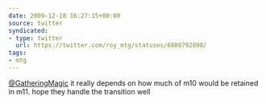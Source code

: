 ```yaml
---
date: 2009-12-18 16:27:15+00:00
source: twitter
syndicated:
- type: twitter
  url: https://twitter.com/roy_mtg/statuses/6800792098/
tags:
- mtg
---
```


[@GatheringMagic](https://twitter.com/GatheringMagic/) it really depends on how much of m10 would be retained in m11. hope they handle the transition well